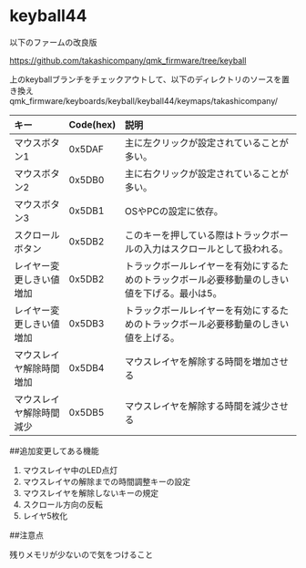 # keyball44

以下のファームの改良版

https://github.com/takashicompany/qmk_firmware/tree/keyball

上のkeyballブランチをチェックアウトして、以下のディレクトリのソースを置き換え
qmk_firmware/keyboards/keyball/keyball44/keymaps/takashicompany/



|キー|Code(hex)|説明|
|:--|:--|:--|
|マウスボタン1|0x5DAF|主に左クリックが設定されていることが多い。|
|マウスボタン2|0x5DB0|主に右クリックが設定されていることが多い。|
|マウスボタン3|0x5DB1|OSやPCの設定に依存。|
|スクロールボタン|0x5DB2|このキーを押している際はトラックボールの入力はスクロールとして扱われる。|
|レイヤー変更しきい値増加|0x5DB2|トラックボールレイヤーを有効にするためのトラックボール必要移動量のしきい値を下げる。最小は5。|
|レイヤー変更しきい値増加|0x5DB3|トラックボールレイヤーを有効にするためのトラックボール必要移動量のしきい値を上げる。|
|マウスレイヤ解除時間増加|0x5DB4|マウスレイヤを解除する時間を増加させる|
|マウスレイヤ解除時間減少|0x5DB5|マウスレイヤを解除する時間を減少させる|


##追加変更してある機能

1. マウスレイヤ中のLED点灯
1. マウスレイヤの解除までの時間調整キーの設定
1. マウスレイヤを解除しないキーの規定
1. スクロール方向の反転
1. レイヤ5枚化

##注意点

残りメモリが少ないので気をつけること
